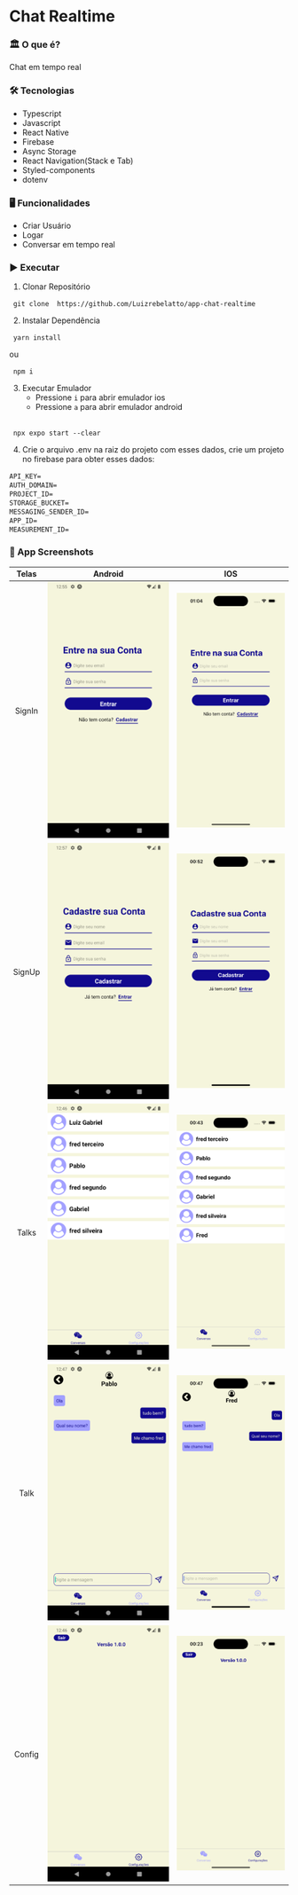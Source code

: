 # Chat Realtime

### 🏛️ O que é?
Chat em tempo real

### 🛠 Tecnologias

- Typescript
- Javascript
- React Native
- Firebase
- Async Storage
- React Navigation(Stack e Tab)
- Styled-components
- dotenv

### 🖥️ Funcionalidades

- Criar Usuário
- Logar
- Conversar em tempo real

### ▶️  Executar
1. Clonar Repositório
```
 git clone  https://github.com/Luizrebelatto/app-chat-realtime
```

2. Instalar Dependência
```
 yarn install
```
 ou
```
 npm i
```

3. Executar Emulador
   - Pressione ` i ` para abrir emulador ios
   - Pressione ` a ` para abrir emulador android
```

 npx expo start --clear

```

4. Crie o arquivo .env na raiz do projeto com esses dados, crie um projeto no firebase para obter esses dados:
```
API_KEY=
AUTH_DOMAIN=
PROJECT_ID=
STORAGE_BUCKET=
MESSAGING_SENDER_ID=
APP_ID=
MEASUREMENT_ID=
```

### 📱 App Screenshots

|     Telas           |              Android                       |              IOS                          |                           
| :------------: | :----------------------------------------: | :---------------------------------------: |
| SignIn | ![](src/assets/Doc/android/signIn.png) | ![](src/assets/Doc/ios/signIn.png) |
| SignUp | ![](src/assets/Doc/android/signUp.png) | ![](src/assets/Doc/ios/signUp.png) |
| Talks  | ![](src/assets/Doc/android/talks.png)  | ![](src/assets/Doc/ios/talks.png)  |
| Talk   |  ![](src/assets/Doc/android/talk.png)   |  ![](src/assets/Doc/ios/talk.png)     |
| Config |  ![](src/assets/Doc/android/config.png)  |  ![](src/assets/Doc/ios/config.png)   | 
